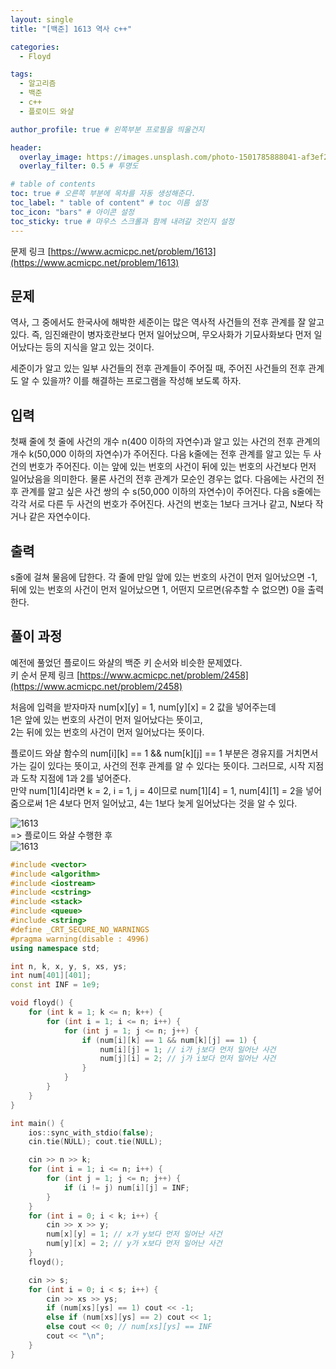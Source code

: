 ```yaml
---
layout: single
title: "[백준] 1613 역사 c++"

categories:
  - Floyd

tags:
  - 알고리즘
  - 백준
  - c++
  - 플로이드 와샬

author_profile: true # 왼쪽부분 프로필을 띄울건지

header:
  overlay_image: https://images.unsplash.com/photo-1501785888041-af3ef285b470?ixlib=rb-1.2.1&ixid=eyJhcHBfaWQiOjEyMDd9&auto=format&fit=crop&w=1350&q=80
  overlay_filter: 0.5 # 투명도

# table of contents
toc: true # 오른쪽 부분에 목차를 자동 생성해준다.
toc_label: " table of content" # toc 이름 설정
toc_icon: "bars" # 아이콘 설정
toc_sticky: true # 마우스 스크롤과 함께 내려갈 것인지 설정
---
```


문제 링크 [https://www.acmicpc.net/problem/1613](https://www.acmicpc.net/problem/1613)

## 문제

역사, 그 중에서도 한국사에 해박한 세준이는 많은 역사적 사건들의 전후 관계를 잘 알고 있다. 즉, 임진왜란이 병자호란보다 먼저 일어났으며, 무오사화가 기묘사화보다 먼저 일어났다는 등의 지식을 알고 있는 것이다.

세준이가 알고 있는 일부 사건들의 전후 관계들이 주어질 때, 주어진 사건들의 전후 관계도 알 수 있을까? 이를 해결하는 프로그램을 작성해 보도록 하자.

## 입력

첫째 줄에 첫 줄에 사건의 개수 n(400 이하의 자연수)과 알고 있는 사건의 전후 관계의 개수 k(50,000 이하의 자연수)가 주어진다. 다음 k줄에는 전후 관계를 알고 있는 두 사건의 번호가 주어진다. 이는 앞에 있는 번호의 사건이 뒤에 있는 번호의 사건보다 먼저 일어났음을 의미한다. 물론 사건의 전후 관계가 모순인 경우는 없다. 다음에는 사건의 전후 관계를 알고 싶은 사건 쌍의 수 s(50,000 이하의 자연수)이 주어진다. 다음 s줄에는 각각 서로 다른 두 사건의 번호가 주어진다. 사건의 번호는 1보다 크거나 같고, N보다 작거나 같은 자연수이다.

## 출력

s줄에 걸쳐 물음에 답한다. 각 줄에 만일 앞에 있는 번호의 사건이 먼저 일어났으면 -1, 뒤에 있는 번호의 사건이 먼저 일어났으면 1, 어떤지 모르면(유추할 수 없으면) 0을 출력한다.

## 풀이 과정

예전에 풀었던 플로이드 와샬의 백준 키 순서와 비슷한 문제였다.  
키 순서 문제 링크 [https://www.acmicpc.net/problem/2458](https://www.acmicpc.net/problem/2458)

처음에 입력을 받자마자 num[x][y] = 1, num[y][x] = 2 값을 넣어주는데  
1은 앞에 있는 번호의 사건이 먼저 일어났다는 뜻이고,  
2는 뒤에 있는 번호의 사건이 먼저 일어났다는 뜻이다.

플로이드 와샬 함수의 num[i][k] == 1 && num[k][j] == 1 부분은
경유지를 거치면서 가는 길이 있다는 뜻이고, 사건의 전후 관계를 알 수 있다는 뜻이다. 그러므로, 시작 지점과 도착 지점에 1과 2를 넣어준다.  
만약 num[1][4]라면 k = 2, i = 1, j = 4이므로 num[1][4] = 1, num[4][1] = 2을 넣어줌으로써 1은 4보다 먼저 일어났고, 4는 1보다 늦게 일어났다는 것을 알 수 있다.

![1613](../../images/1613.jpg)  
=> 플로이드 와샬 수행한 후  
![1613](<../../images/1613(1).jpg>)

```c++
#include <vector>
#include <algorithm>
#include <iostream>
#include <cstring>
#include <stack>
#include <queue>
#include <string>
#define _CRT_SECURE_NO_WARNINGS
#pragma warning(disable : 4996)
using namespace std;

int n, k, x, y, s, xs, ys;
int num[401][401];
const int INF = 1e9;

void floyd() {
	for (int k = 1; k <= n; k++) {
		for (int i = 1; i <= n; i++) {
			for (int j = 1; j <= n; j++) {
				if (num[i][k] == 1 && num[k][j] == 1) {
					num[i][j] = 1; // i가 j보다 먼저 일어난 사건
					num[j][i] = 2; // j가 i보다 먼저 일어난 사건
				}
			}
		}
	}
}

int main() {
	ios::sync_with_stdio(false);
	cin.tie(NULL); cout.tie(NULL);

	cin >> n >> k;
	for (int i = 1; i <= n; i++) {
		for (int j = 1; j <= n; j++) {
			if (i != j) num[i][j] = INF;
		}
	}
	for (int i = 0; i < k; i++) {
		cin >> x >> y;
		num[x][y] = 1; // x가 y보다 먼저 일어난 사건
		num[y][x] = 2; // y가 x보다 먼저 일어난 사건
	}
	floyd();

	cin >> s;
	for (int i = 0; i < s; i++) {
		cin >> xs >> ys;
		if (num[xs][ys] == 1) cout << -1;
		else if (num[xs][ys] == 2) cout << 1;
		else cout << 0; // num[xs][ys] == INF
		cout << "\n";
	}
}
```
